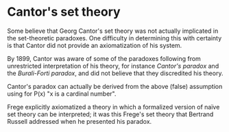 # Cantor's set theory

Some believe that Georg Cantor's set theory was not actually implicated in the set-theoretic paradoxes. One difficulty in determining this with certainty is that Cantor did not provide an axiomatization of his system.

By 1899, Cantor was aware of some of the paradoxes following from unrestricted interpretation of his theory, for instance *Cantor's paradox* and the *Burali-Forti paradox*, and did not believe that they discredited his theory.

Cantor's paradox can actually be derived from the above (false) assumption using for P(x) "x is a cardinal number".

Frege explicitly axiomatized a theory in which a formalized version of naïve set theory can be interpreted; it was this Frege's set theory that Bertrand Russell addressed when he presented his paradox.
